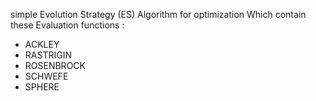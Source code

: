 simple Evolution Strategy (ES) Algorithm for optimization 
Which contain these Evaluation functions :
* ACKLEY
* RASTRIGIN
* ROSENBROCK
* SCHWEFE
* SPHERE

